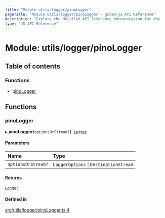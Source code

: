 ```yaml
---
title: "Module utils/logger/pinoLogger"
pageTitle: "Module utils/logger/pinoLogger - golem-js API Reference"
description: "Explore the detailed API reference documentation for the Module utils/logger/pinoLogger within the golem-js SDK for the Golem Network."
type: "JS API Reference"
---
```

# Module: utils/logger/pinoLogger

## Table of contents

### Functions

- [pinoLogger](utils_logger_pinoLogger#pinologger)

## Functions

### pinoLogger

▸ **pinoLogger**(`optionsOrStream?`): [`Logger`](../interfaces/utils_logger_logger.Logger)

#### Parameters

| Name | Type |
| :------ | :------ |
| `optionsOrStream?` | `LoggerOptions` \| `DestinationStream` |

#### Returns

[`Logger`](../interfaces/utils_logger_logger.Logger)

#### Defined in

[src/utils/logger/pinoLogger.ts:4](https://github.com/golemfactory/golem-js/blob/c2379e3/src/utils/logger/pinoLogger.ts#L4)
